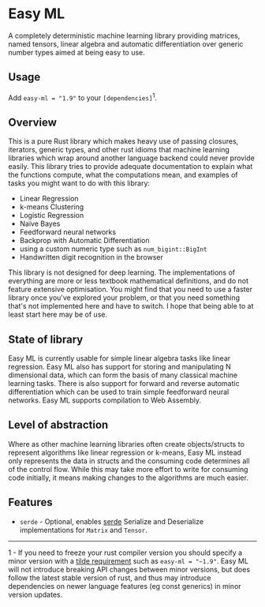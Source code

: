 # Easy ML

A completely deterministic machine learning library providing matrices, named tensors, linear algebra and automatic differentiation over generic number types aimed at being easy to use.

## Usage

Add `easy-ml = "1.9"` to your `[dependencies]`<sup>1</sup>.

## Overview
This is a pure Rust library which makes heavy use of passing closures, iterators, generic types, and other rust idioms that machine learning libraries which wrap around another language backend could never provide easily. This library tries to provide adequate documentation to explain what the functions compute, what the computations mean, and examples of tasks you might want to do with this library:

- Linear Regression
- k-means Clustering
- Logistic Regression
- Naïve Bayes
- Feedforward neural networks
- Backprop with Automatic Differentiation
- using a custom numeric type such as `num_bigint::BigInt`
- Handwritten digit recognition in the browser

This library is not designed for deep learning. The implementations of everything are more or less textbook mathematical definitions, and do not feature extensive optimisation. You might find that you need to use a faster library once you've explored your problem, or that you need something that's not implemented here and have to switch. I hope that being able to at least start here may be of use.

## State of library

Easy ML is currently usable for simple linear algebra tasks like linear regression. Easy ML also has support for storing and manipulating N dimensional data, which can form the basis of many classical machine learning tasks. There is also support for forward and reverse automatic differentiation which can be used to train simple feedforward neural networks. Easy ML supports compilation to Web Assembly.

## Level of abstraction

Where as other machine learning libraries often create objects/structs to represent algorithms like linear regression or k-means, Easy ML instead only represents the data in structs and the consuming code determines all of the control flow. While this may take more effort to write for consuming code initially, it means making changes to the algorithms are much easier.

## Features

- `serde` - Optional, enables [serde](https://crates.io/crates/serde) Serialize and Deserialize implementations for `Matrix` and `Tensor`.

*****

1 - If you need to freeze your rust compiler version you should specify a minor version with a [tilde requirement](https://doc.rust-lang.org/cargo/reference/specifying-dependencies.html#tilde-requirements) such as `easy-ml = "~1.9"`. Easy ML will not introduce breaking API changes between minor versions, but does follow the latest stable version of rust, and thus may introduce dependencies on newer language features (eg const generics) in minor version updates.

